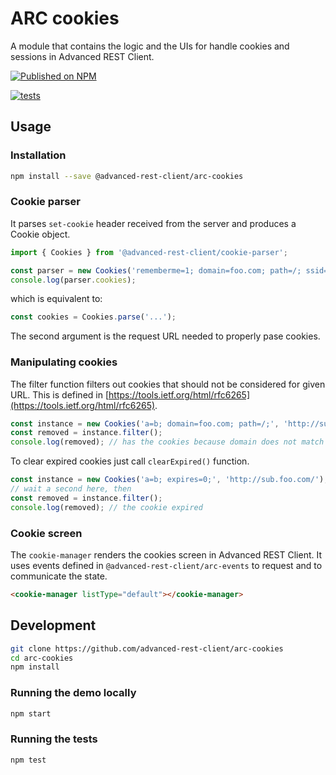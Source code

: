 # ARC cookies

A module that contains the logic and the UIs for handle cookies and sessions in Advanced REST Client.

[![Published on NPM](https://img.shields.io/npm/v/@advanced-rest-client/arc-cookies.svg)](https://www.npmjs.com/package/@advanced-rest-client/arc-cookies)

[![tests](https://github.com/advanced-rest-client/arc-cookies/actions/workflows/deployment.yml/badge.svg)](https://github.com/advanced-rest-client/arc-cookies/actions/workflows/deployment.yml)

## Usage

### Installation

```sh
npm install --save @advanced-rest-client/arc-cookies
```

### Cookie parser

It parses `set-cookie` header received from the server and produces a Cookie object.

```javascript
import { Cookies } from '@advanced-rest-client/cookie-parser';

const parser = new Cookies('rememberme=1; domain=foo.com; path=/; ssid=Hy1t5e#oj21.876aak;', 'http://bar.com/');
console.log(parser.cookies);
```

which is equivalent to:

```javascript
const cookies = Cookies.parse('...');
```

The second argument is the request URL needed to properly pase cookies.

### Manipulating cookies

The filter function filters out cookies that should not be considered for given URL. This is defined in [https://tools.ietf.org/html/rfc6265](https://tools.ietf.org/html/rfc6265).

```javascript
const instance = new Cookies('a=b; domain=foo.com; path=/;', 'http://sub.foo.com/');
const removed = instance.filter();
console.log(removed); // has the cookies because domain does not match
```

To clear expired cookies just call `clearExpired()` function.

```javascript
const instance = new Cookies('a=b; expires=0;', 'http://sub.foo.com/');
// wait a second here, then
const removed = instance.filter();
console.log(removed); // the cookie expired
```

### Cookie screen

The `cookie-manager` renders the cookies screen in Advanced REST Client. It uses events defined in `@advanced-rest-client/arc-events` to request and to communicate the state.

```html
<cookie-manager listType="default"></cookie-manager>
```

## Development

```sh
git clone https://github.com/advanced-rest-client/arc-cookies
cd arc-cookies
npm install
```

### Running the demo locally

```sh
npm start
```

### Running the tests

```sh
npm test
```
